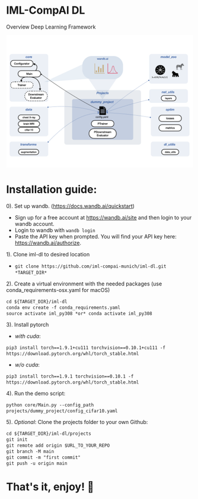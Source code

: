 # IML-CompAI DL

Overview Deep Learning Framework

![Framework overview](./iml_dl.png)


# Installation guide: 

0). Set up wandb. (https://docs.wandb.ai/quickstart)
 *  Sign up for a free account at https://wandb.ai/site and then login to your wandb account.
 * Login to wandb with `wandb login`
 * Paste the API key when prompted. You will find your API key here: https://wandb.ai/authorize. 
 
1). Clone iml-dl to desired location 
 * `git clone https://github.com/iml-compai-munich/iml-dl.git *TARGET_DIR*`

2). Create a virtual environment with the needed packages (use conda_requirements-osx.yaml for macOS)
```
cd ${TARGET_DIR}/iml-dl
conda env create -f conda_requirements.yaml
source activate iml_py308 *or* conda activate iml_py308
```

3). Install pytorch
* *with cuda*: 
```
pip3 install torch==1.9.1+cu111 torchvision==0.10.1+cu111 -f https://download.pytorch.org/whl/torch_stable.html
```
* *w/o cuda*:
```
pip3 install torch==1.9.1 torchvision==0.10.1 -f https://download.pytorch.org/whl/torch_stable.html
```

4). Run the demo script: 
```
python core/Main.py --config_path projects/dummy_project/config_cifar10.yaml
```


5). _Optional_: Clone the projects folder to your own Github:

```
cd ${TARGET_DIR}/iml-dl/projects
git init
git remote add origin $URL_TO_YOUR_REPO
git branch -M main
git commit -m "first commit"
git push -u origin main
```
	
# That's it, enjoy! :rocket:
